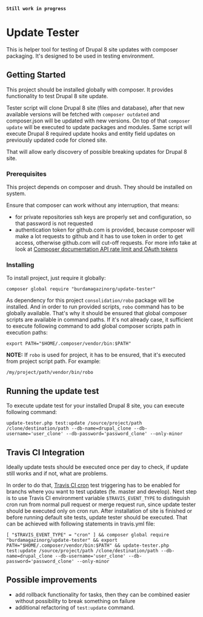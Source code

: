 
**`Still work in progress`**

# Update Tester

This is helper tool for testing of Drupal 8 site updates with composer packaging. It's designed to be used in testing environment.

## Getting Started

This project should be installed globally with composer. It provides functionality to test Drupal 8 site update.

Tester script will clone Drupal 8 site (files and database), after that new available versions will be fetched with ```composer outdated``` and composer.json will be updated with new versions. On top of that ```composer update``` will be executed to update packages and modules.
Same script will execute Drupal 8 required update hooks and entity field updates on previously updated code for cloned site.

That will allow early discovery of possible breaking updates for Drupal 8 site.

### Prerequisites

This project depends on composer and drush. They should be installed on system.

Ensure that composer can work without any interruption, that means:
- for private repositories ssh keys are properly set and configuration, so that password is not requested
- authentication token for github.com is provided, because composer will make a lot requests to github and it has to use token in order to get access, otherwise github.com will cut-off requests. For more info take at look at [Composer documentation API rate limit and OAuth tokens](https://getcomposer.org/doc/articles/troubleshooting.md#api-rate-limit-and-oauth-tokens)

### Installing

To install project, just require it globally:

```
composer global require "burdamagazinorg/update-tester"
```

As dependency for this project ```consolidation/robo``` package will be installed.
And in order to run provided scripts, ```robo``` command has to be globally available. That's why it should be ensured that global composer scripts are available in command paths. If it's not already case, it sufficient to execute following command to add global composer scripts path in execution paths:
```
export PATH="$HOME/.composer/vendor/bin:$PATH"
```

**NOTE:** If ```robo``` is used for project, it has to be ensured, that it's executed from project script path. For example:
```
/my/project/path/vendor/bin/robo
```

## Running the update test

To execute update test for your installed Drupal 8 site, you can execute following command:
```
update-tester.php test:update /source/project/path /clone/destination/path --db-name=drupal_clone --db-username='user_clone' --db-password='password_clone' --only-minor
```

## Travis CI Integration

Ideally update tests should be executed once per day to check, if update still works and if not, what are problems.

In order to do that, [Travis CI cron](https://docs.travis-ci.com/user/cron-jobs/) test triggering has to be enabled for branchs where you want to test updates (fe. master and develop).
Next step is to use Travis CI environment variable ```$TRAVIS_EVENT_TYPE``` to distinguish cron run from normal pull request or merge request run, since update tester should be executed only on cron run.
After installation of site is finished or before running default site tests, update tester should be executed. That can be achieved with following statements in travis.yml file:
```
[ "$TRAVIS_EVENT_TYPE" = "cron" ] && composer global require "burdamagazinorg/update-tester" && export PATH="$HOME/.composer/vendor/bin:$PATH" && update-tester.php test:update /source/project/path /clone/destination/path --db-name=drupal_clone --db-username='user_clone' --db-password='password_clone' --only-minor
```

## Possible improvements

- add rollback functionality for tasks, then they can be combined easier without possibility to break something on failure
- additional refactoring of ```test:update``` command.